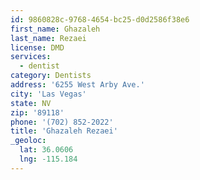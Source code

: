 ```yaml
---
id: 9860828c-9768-4654-bc25-d0d2586f38e6
first_name: Ghazaleh
last_name: Rezaei
license: DMD
services:
  - dentist
category: Dentists
address: '6255 West Arby Ave.'
city: 'Las Vegas'
state: NV
zip: '89118'
phone: '(702) 852-2022'
title: 'Ghazaleh Rezaei'
_geoloc:
  lat: 36.0606
  lng: -115.184
---
```

